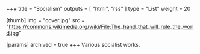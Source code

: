 +++
title = "Socialism"
outputs = [ "html", "rss" ]
type = "List"
weight = 20

[thumb]
img = "cover.jpg"
src = "https://commons.wikimedia.org/wiki/File:The_hand_that_will_rule_the_world.jpg"

[params]
archived = true
+++
Various socialist works.
